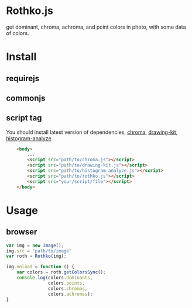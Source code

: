 # Rothko.js
get dominant, chroma, achroma, and point colors in photo, with some data of colors.

# Install 

## requirejs

## commonjs

## script tag
You should install latest version of dependencies, [chroma](https://github.com/gka/chroma.js), [drawing-kit](https://github.com/zeakd/drawing-kit.js), [histogram-analyze](https://github.com/zeakd/histogram-analyze.js). 

```html
    <body>
        ...
        <script src="path/to/chroma.js"></script>
        <script src="path/to/drawing-kit.js"></script>
        <script src="path/to/histogram-analyze.js"></script>
        <script src="path/to/rothko.js"></script>
        <script src="your/script/file"></script>
    </body>
```

# Usage


## browser

```js
var img = new Image();
img.src = "path/to/image"
var roth = Rothko(img);

img.onload = function () {
    var colors = roth.getColorsSync();
    console.log(colors.dominants,
                colors.points,
                colors.chromas,
                colors.achromas);
}

```